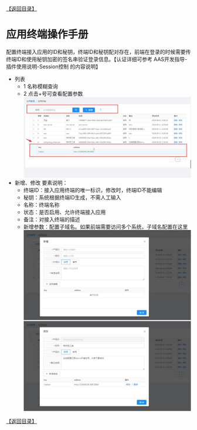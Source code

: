[【返回目录】](../README.md)

# 应用终端操作手册 #
配置终端接入应用的ID和秘钥，终端ID和秘钥配对存在，前端在登录的时候需要传终端ID和使用秘钥加密的签名串验证登录信息。【认证详细可参考 AAS开发指导-插件使用说明-Session控制 的内容说明】

- 列表
	- 1 名称模糊查询
	- 2 点击+号可查看配置参数
![列表](images/appClient/list.jpg)
- 新增、修改
	要素说明：
	- 终端ID：接入应用终端的唯一标识，修改时，终端ID不能编辑
	- 秘钥：系统根据终端ID生成，不需人工输入
	- 名称：终端名称
	- 状态：是否启用、允许终端接入应用
	- 备注：对接入终端的描述
	- 新增参数：配置子域名。如果前端需要访问多个系统，子域名配置在这里
![新增](images/appClient/add.jpg)
![修改](images/appClient/edit.jpg)

[【返回目录】](../README.md)
